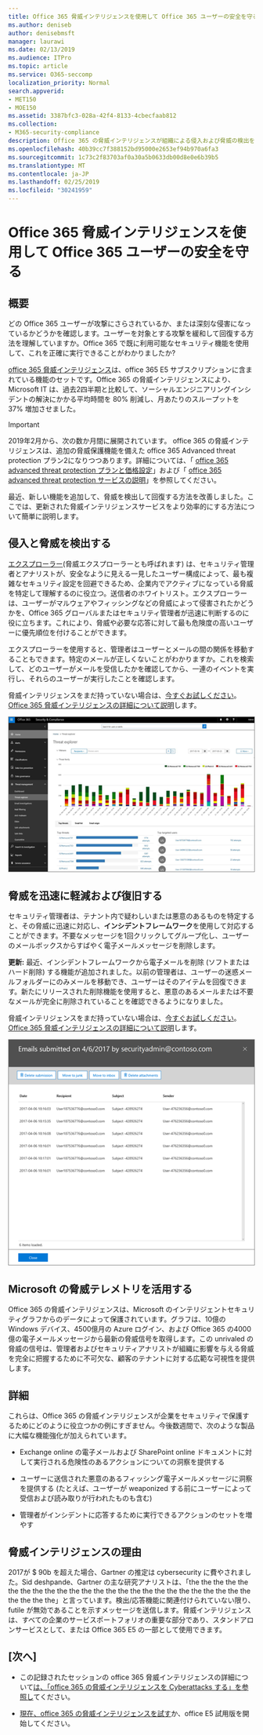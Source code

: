 ```yaml
---
title: Office 365 脅威インテリジェンスを使用して Office 365 ユーザーの安全を守る
ms.author: deniseb
author: denisebmsft
manager: laurawi
ms.date: 02/13/2019
ms.audience: ITPro
ms.topic: article
ms.service: O365-seccomp
localization_priority: Normal
search.appverid:
- MET150
- MOE150
ms.assetid: 3387bfc3-028a-42f4-8133-4cbecfaab812
ms.collection:
- M365-security-compliance
description: Office 365 の脅威インテリジェンスが組織による侵入および脅威の検出を支援し、脅威から迅速に軽減および回復できるようにする方法について説明します。
ms.openlocfilehash: 40b39cc7f388152bd95000e2653ef94b970a6fa3
ms.sourcegitcommit: 1c73c2f83703af0a30a5b0633db00d8e0e6b39b5
ms.translationtype: MT
ms.contentlocale: ja-JP
ms.lasthandoff: 02/25/2019
ms.locfileid: "30241959"
---
```

# <a name="keep-your-office-365-users-safe-with-office-365-threat-intelligence"></a>Office 365 脅威インテリジェンスを使用して Office 365 ユーザーの安全を守る

## <a name="overview"></a>概要

どの Office 365 ユーザーが攻撃にさらされているか、または深刻な侵害になっているかどうかを確認します。ユーザーを対象とする攻撃を緩和して回復する方法を理解していますか。Office 365 で既に利用可能なセキュリティ機能を使用して、これを正確に実行できることがわかりましたか? 
  
[office 365 脅威インテリジェンス](office-365-ti.md)は、office 365 E5 サブスクリプションに含まれている機能のセットです。Office 365 の脅威インテリジェンスにより、Microsoft IT は、過去2四半期と比較して、ソーシャルエンジニアリングインシデントの解決にかかる平均時間を 80% 削減し、月あたりのスループットを 37% 増加させました。 

> [!IMPORTANT]
> 2019年2月から、次の数か月間に展開されています。 office 365 の脅威インテリジェンスは、追加の脅威保護機能を備えた office 365 Advanced threat protection プラン2になりつつあります。詳細については、「 [office 365 advanced threat protection プランと価格設定](https://products.office.com/exchange/advance-threat-protection)」および「 [office 365 advanced threat protection サービスの説明](https://docs.microsoft.com/office365/servicedescriptions/office-365-advanced-threat-protection-service-description)」を参照してください。
  
最近、新しい機能を追加して、脅威を検出して回復する方法を改善しました。ここでは、更新された脅威インテリジェンスサービスをより効率的にする方法について簡単に説明します。
  
## <a name="detect-intrusions-and-threats"></a>侵入と脅威を検出する

[エクスプローラー](use-explorer-in-security-and-compliance.md)(脅威エクスプローラーとも呼ばれます) は、セキュリティ管理者とアナリストが、安全なように見える一見したユーザー構成によって、最も複雑なセキュリティ設定を回避できるため、企業内でアクティブになっている脅威を特定して理解するのに役立つ。送信者のホワイトリスト。エクスプローラーは、ユーザーがマルウェアやフィッシングなどの脅威によって侵害されたかどうかを、Office 365 グローバルまたはセキュリティ管理者が迅速に判断するのに役に立ちます。これにより、脅威や必要な応答に対して最も危険度の高いユーザーに優先順位を付けることができます。 
  
エクスプローラーを使用すると、管理者はユーザーとメールの間の関係を移動することもできます。特定のメールが正しくないことがわかりますか。これを検索して、どのユーザーがメールを受信したかを確認してから、一連のイベントを実行し、それらのユーザーが実行したことを確認します。

脅威インテリジェンスをまだ持っていない場合は、[今すぐお試しください](https://aka.ms/tryo365threatintel3)。[Office 365 脅威インテリジェンスの詳細について説明](https://aka.ms/readmoreabouto365threatintel)します。
  
![Office 365 の脅威エクスプローラーのスクリーンショット、マルウェアファミリによる色分け](media/591338dd-252a-437d-b5f2-87aa42e74b0c.png)
  
## <a name="quickly-mitigate-and-recover-from-threats"></a>脅威を迅速に軽減および復旧する

セキュリティ管理者は、テナント内で疑わしいまたは悪意のあるものを特定すると、その脅威に迅速に対応し、**インシデントフレームワーク**を使用して対応することができます。不要なメッセージを1回クリックしてグループ化し、ユーザーのメールボックスからすばやく電子メールメッセージを削除します。 
  
 **更新:** 最近、インシデントフレームワークから電子メールを削除 (ソフトまたはハード削除) する機能が追加されました。以前の管理者は、ユーザーの迷惑メールフォルダーにのみメールを移動でき、ユーザーはそのアイテムを回復できます。新たにリリースされた削除機能を使用すると、悪意のあるメールまたは不要なメールが完全に削除されていることを確認できるようになりました。 
  
脅威インテリジェンスをまだ持っていない場合は、[今すぐお試しください](https://aka.ms/tryo365threatintel3)。[Office 365 脅威インテリジェンスの詳細について説明](https://aka.ms/readmoreabouto365threatintel)します。
  
![インシデント修復の電子メールリストのスクリーンショット](media/9d8452d3-d8d2-4b26-81f9-76396e08dd17.png)
  
## <a name="leverage-the-threat-telemetry-of-microsoft"></a>Microsoft の脅威テレメトリを活用する

Office 365 の脅威インテリジェンスは、Microsoft のインテリジェントセキュリティグラフからのデータによって保護されています。グラフは、10億の Windows デバイス、4500億月の Azure ログイン、および Office 365 の4000億の電子メールメッセージから最新の脅威信号を取得します。この unrivaled の脅威の信号は、管理者およびセキュリティアナリストが組織に影響を与える脅威を完全に把握するために不可欠な、顧客のテナントに対する広範な可視性を提供します。 
  
## <a name="more-to-come"></a>詳細

これらは、Office 365 の脅威インテリジェンスが企業をセキュリティで保護するためにどのように役立つかの例にすぎません。今後数週間で、次のような製品に大幅な機能強化が加えられています。
  
- Exchange online の電子メールおよび SharePoint online ドキュメントに対して実行される危険性のあるアクションについての洞察を提供する
    
- ユーザーに送信された悪意のあるフィッシング電子メールメッセージに洞察を提供する (たとえば、ユーザーが weaponized する前にユーザーによって受信および読み取りが行われたものも含む)
    
- 管理者がインシデントに応答するために実行できるアクションのセットを増やす
    
## <a name="why-threat-intelligence"></a>脅威インテリジェンスの理由

2017が $ 90b を超えた場合、Gartner の推定は cybersecurity に費やされました。Sid deshpande、Gartner の主な研究アナリストは、「the the the the the the the the the the the the the the the the the the the the the the the the the the the the the」と言っています。検出/応答機能に関連付けられていない限り、futile が無効であることを示すメッセージを送信します。脅威インテリジェンスは、すべての企業のサービスポートフォリオの重要な部分であり、スタンドアロンサービスとして、または Office 365 E5 の一部として使用できます。
  
## <a name="whats-next"></a>[次へ]

- この記録されたセッションの office 365 脅威インテリジェンスの詳細について[は、「office 365 の脅威インテリジェンスを Cyberattacks する」を参照し](https://myignite.microsoft.com/videos/53723)てください。
    
- [現在、office 365 の脅威インテリジェンスを試す](https://aka.ms/tryo365threatintel3)か、office E5 試用版を開始してください。 
    

